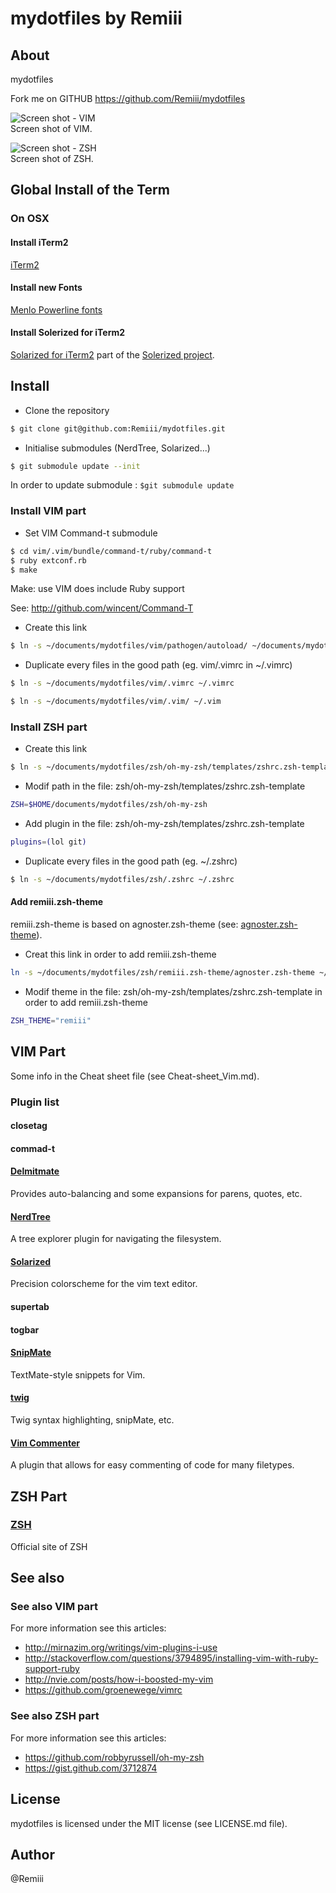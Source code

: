 # mydotfiles by Remiii

## About

mydotfiles

Fork me on GITHUB https://github.com/Remiii/mydotfiles

![Screen shot - VIM](https://raw.github.com/Remiii/mydotfiles/master/_documentation/Screen_001.png)<br />
Screen shot of VIM.

![Screen shot - ZSH](https://raw.github.com/Remiii/mydotfiles/master/_documentation/Screen_002.png)<br />
Screen shot of ZSH.

## Global Install of the Term

### On OSX

#### Install iTerm2

[iTerm2](http://www.iterm2.com/#/section/home)

#### Install new Fonts

[Menlo Powerline fonts](https://gist.github.com/1595572)

#### Install Solerized for iTerm2

[Solarized for iTerm2](https://github.com/altercation/solarized/tree/master/iterm2-colors-solarized) part of the [Solerized project](https://github.com/altercation/solarized).

## Install

* Clone the repository

```bash
$ git clone git@github.com:Remiii/mydotfiles.git
```

* Initialise submodules (NerdTree, Solarized...)

```bash
$ git submodule update --init
```

In order to update submodule : `$git submodule update`

### Install VIM part

* Set VIM Command-t submodule

```bash
$ cd vim/.vim/bundle/command-t/ruby/command-t
$ ruby extconf.rb
$ make
```

Make: use VIM does include Ruby support

See: http://github.com/wincent/Command-T

* Create this link

```bash
$ ln -s ~/documents/mydotfiles/vim/pathogen/autoload/ ~/documents/mydotfiles/vim/.vim/autoload
```

* Duplicate every files in the good path (eg. vim/.vimrc in ~/.vimrc)

```bash
$ ln -s ~/documents/mydotfiles/vim/.vimrc ~/.vimrc
```

```bash
$ ln -s ~/documents/mydotfiles/vim/.vim/ ~/.vim
```

### Install ZSH part

* Create this link

```bash
$ ln -s ~/documents/mydotfiles/zsh/oh-my-zsh/templates/zshrc.zsh-template ~/documents/mydotfiles/zsh/.zshrc
```

* Modif path in the file: zsh/oh-my-zsh/templates/zshrc.zsh-template

```bash
ZSH=$HOME/documents/mydotfiles/zsh/oh-my-zsh
```

* Add plugin in the file: zsh/oh-my-zsh/templates/zshrc.zsh-template

```bash
plugins=(lol git)
```

* Duplicate every files in the good path (eg. ~/.zshrc)

```bash
$ ln -s ~/documents/mydotfiles/zsh/.zshrc ~/.zshrc
```

#### Add remiii.zsh-theme

remiii.zsh-theme is based on agnoster.zsh-theme (see: [agnoster.zsh-theme](https://gist.github.com/3712874)).

* Creat this link in order to add remiii.zsh-theme

```bash
ln -s ~/documents/mydotfiles/zsh/remiii.zsh-theme/agnoster.zsh-theme ~/documents/mydotfiles/zsh/oh-my-zsh/themes/remiii.zsh-theme
```

* Modif theme in the file: zsh/oh-my-zsh/templates/zshrc.zsh-template in order to add remiii.zsh-theme

```bash
ZSH_THEME="remiii"
```

## VIM Part

Some info in the Cheat sheet file (see Cheat-sheet_Vim.md).

### Plugin list

#### closetag

#### commad-t

#### [Delmitmate](http://www.vim.org/scripts/script.php?script_id=2754)
Provides auto-balancing and some expansions for parens, quotes, etc.

#### [NerdTree](http://www.vim.org/scripts/script.php?script_id=1658)
A tree explorer plugin for navigating the filesystem.

#### [Solarized](http://ethanschoonover.com/solarized)
Precision colorscheme for the vim text editor.

#### supertab

#### togbar

#### [SnipMate](http://www.vim.org/scripts/script.php?script_id=2540)
TextMate-style snippets for Vim.

#### [twig](https://github.com/Remiii/vim-twig)
Twig syntax highlighting, snipMate, etc.

#### [Vim Commenter](http://www.vim.org/scripts/script.php?script_id=1528)
A plugin that allows for easy commenting of code for many filetypes.

## ZSH Part

### [ZSH](http://www.zsh.org)
Official site of ZSH

## See also

### See also VIM part

For more information see this articles:

* http://mirnazim.org/writings/vim-plugins-i-use
* http://stackoverflow.com/questions/3794895/installing-vim-with-ruby-support-ruby
* http://nvie.com/posts/how-i-boosted-my-vim
* https://github.com/groenewege/vimrc

### See also ZSH part

For more information see this articles:

* https://github.com/robbyrussell/oh-my-zsh
* https://gist.github.com/3712874

## License

mydotfiles is licensed under the MIT license (see LICENSE.md file).

## Author

@Remiii

